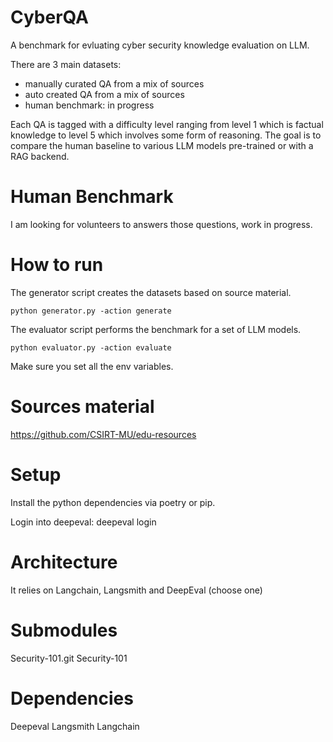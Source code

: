 # CyberQA
A benchmark for evluating cyber security knowledge evaluation on LLM.

There are 3 main datasets:
* manually curated QA from a mix of sources
* auto created QA from a mix of sources
* human benchmark: in progress

Each QA is tagged with a difficulty level ranging from level 1 which is factual knowledge  to level 5 which involves some form of reasoning.
The goal is to compare the human baseline to various LLM models pre-trained or with a RAG backend.

# Human Benchmark

I am looking for volunteers to answers those questions, work in progress.

# How to run

The generator script creates the datasets based on source material.

``
python generator.py -action generate
``

The evaluator script performs the benchmark for a set of LLM models.


``
python evaluator.py -action evaluate
``

Make sure you set all the env variables.

# Sources material

https://github.com/CSIRT-MU/edu-resources

# Setup

Install the python dependencies via poetry or pip.

Login into deepeval: deepeval login

# Architecture

It relies on Langchain, Langsmith and DeepEval (choose one)

# Submodules

Security-101.git Security-101

# Dependencies

Deepeval
Langsmith
Langchain
